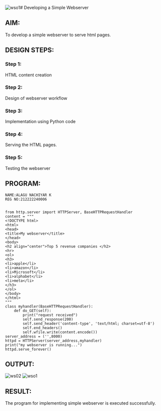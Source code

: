 ![wso1](https://github.com/Nachiyarr/simplewebserver/assets/113497340/b48d0453-3641-4356-8105-3caa9457f965)# Developing a Simple Webserver
## AIM:
To develop a simple webserver to serve html pages.

## DESIGN STEPS:
### Step 1: 
HTML content creation
### Step 2:
Design of webserver workflow
### Step 3:
Implementation using Python code
### Step 4:
Serving the HTML pages.
### Step 5:
Testing the webserver

## PROGRAM:
```
NAME:ALAGU NACHIYAR K
REG NO:212222240006


from http.server import HTTPServer, BaseHTTPRequestHandler
content = """
<!DOCTYPE html>
<html>
<head>
<title>My webserver</title>
</head>
<body>
<h2 align="center">Top 5 revenue companies </h2>
<hr>
<ol>
<h3>
<li>apple</li>
<li>amazon</li>
<li>Microsoft</li>
<li>alphabet</li>
<li>meta</li>
</h3>
</ol>
</body>
</html>
"""
class myhandler(BaseHTTPRequestHandler):
    def do_GET(self):
        print("request received")
        self.send_response(200)
        self.send_header('content-type', 'text/html; charset=utf-8')
        self.end_headers()
        self.wfile.write(content.encode())
server_address = ('',8000)
httpd = HTTPServer(server_address,myhandler)
print("my webserver is running...")
httpd.serve_forever()
```

## OUTPUT:
![ws02](https://github.com/Nachiyarr/simplewebserver/assets/113497340/67ce29cc-b4a5-4c6e-a956-443a7fb950bd)
![wso1](https://github.com/Nachiyarr/simplewebserver/assets/113497340/f4331d05-6031-404d-95ca-52fc8312adf3)



## RESULT:
The program for implementing simple webserver is executed successfully.
